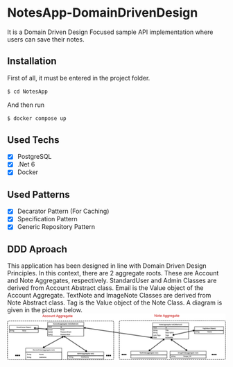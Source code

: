 # NotesApp-DomainDrivenDesign
It is a Domain Driven Design Focused sample API implementation where users can save their notes.

## Installation
First of all, it must be entered in the project folder.
```bash
$ cd NotesApp
```
And then run 
```bash
$ docker compose up
```
## Used Techs
- [x] PostgreSQL
- [x] .Net 6
- [x] Docker

## Used Patterns
- [x] Decarator Pattern (For Caching)
- [x] Specification Pattern
- [x] Generic Repository Pattern
## DDD Aproach

This application has been designed in line with Domain Driven Design Principles. In this context, there are 2 aggregate roots. These are Account and Note Aggregates, respectively. StandardUser and Admin Classes are derived from Account Abstract class. Email is the Value object of the Account Aggregate. TextNote and ImageNote Classes are derived from Note Abstract class. Tag is the Value object of the Note Class. A diagram is given in the picture below.
![DDD-Approach](https://github.com/halitdogmen/NotesApp-DomainDrivenDesign/blob/main/docs/DDD-Approach.png?raw=true)
